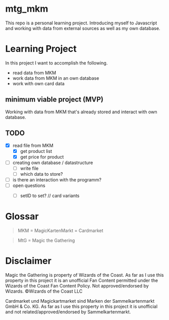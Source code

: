 # mtg_mkm
This repo is a personal learning project. Introducing myself to Javascript and working with data from external sources as well as my own database.

# Learning Project
In this project I want to accomplish the following.
- read data from MKM
- work data from MKM in an own database
- work with own card data

## minimum viable project (MVP)
Working with data from MKM that's already stored and interact with own database.

## TODO
- [x] read file from MKM
    - [x] get product list
    - [x] get price for product
- [ ] creating own database / datastructure
    - [ ] write file
    - [ ] which data to store?
- [ ] is there an interaction with the programm?
- [ ] open questions
    - [ ] setID to set? // card variants


# Glossar
> MKM = MagicKartenMarkt = Cardmarket

> MtG = Magic the Gathering

# Disclaimer
Magic the Gathering is property of Wizards of the Coast. As far as I use this property in this project it is an unofficial Fan Content permitted under the Wizards of the Coast Fan Content Policy. Not approved/endorsed by Wizards. ©Wizards of the Coast LLC

Cardmarket und Magickartmarket sind Marken der Sammelkartenmarkt GmbH & Co. KG. As far as I use this property in this project it is unofficial and not related/approved/endorsed by Sammelkartenmarkt.
